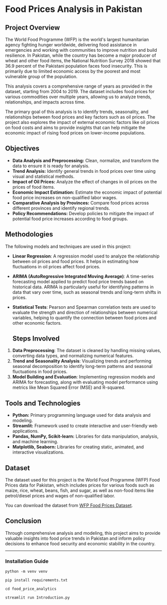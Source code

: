 # Food Prices Analysis in Pakistan

## Project Overview

The World Food Programme (WFP) is the world's largest humanitarian agency fighting hunger worldwide, delivering food assistance in emergencies and working with communities to improve nutrition and build resilience. In Pakistan, while the country has become a major producer of wheat and other food items, the National Nutrition Survey 2018 showed that 36.9 percent of the Pakistani population faces food insecurity. This is primarily due to limited economic access by the poorest and most vulnerable group of the population.

This analysis covers a comprehensive range of years as provided in the dataset, starting from 2004 to 2019. The dataset includes food prices for various commodities over multiple years, allowing us to analyze trends, relationships, and impacts across time.

The primary goal of this analysis is to identify trends, seasonality, and relationships between food prices and key factors such as oil prices. The project also explores the impact of external economic factors like oil prices on food costs and aims to provide insights that can help mitigate the economic impact of rising food prices on lower-income populations.

## Objectives

- **Data Analysis and Preprocessing:** Clean, normalize, and transform the data to ensure it is ready for analysis.
- **Trend Analysis:** Identify general trends in food prices over time using visual and statistical methods.
- **Impact of Oil Prices:** Analyze the effect of changes in oil prices on the prices of food items.
- **Economic Impact Estimation:** Estimate the economic impact of potential food price increases on non-qualified labor wages.
- **Comparative Analysis by Provinces:** Compare food prices across different provinces and identify regional trends.
- **Policy Recommendations:** Develop policies to mitigate the impact of potential food price increases according to food groups.

## Methodologies

The following models and techniques are used in this project:

- **Linear Regression**: A regression model used to analyze the relationship between oil prices and food prices. It helps in estimating how fluctuations in oil prices affect food prices.
- **ARIMA (AutoRegressive Integrated Moving Average)**: A time-series forecasting model applied to predict food price trends based on historical data. ARIMA is particularly useful for identifying patterns in data that vary over time, such as seasonal trends and long-term shifts in prices.
- **Statistical Tests**: Pearson and Spearman correlation tests are used to evaluate the strength and direction of relationships between numerical variables, helping to quantify the connection between food prices and other economic factors.

  ## Steps Involved

1. **Data Preprocessing**: The dataset is cleaned by handling missing values, converting data types, and normalizing numerical features.
2. **Trend and Seasonality Analysis**: Visualizing trends and performing seasonal decomposition to identify long-term patterns and seasonal fluctuations in food prices.
3. **Model Building and Evaluation**: Implementing regression models and ARIMA for forecasting, along with evaluating model performance using metrics like Mean Squared Error (MSE) and R-squared.

## Tools and Technologies

- **Python:** Primary programming language used for data analysis and modeling.
- **Streamlit:** Framework used to create interactive and user-friendly web applications.
- **Pandas, NumPy, Scikit-learn:** Libraries for data manipulation, analysis, and machine learning.
- **Matplotlib, Seaborn:** Libraries for creating static, animated, and interactive visualizations.

## Dataset

The dataset used for this project is the World Food Programme (WFP) Food Prices data for Pakistan, which includes prices for various foods such as maize, rice, wheat, beans, fish, and sugar, as well as non-food items like petrol/diesel prices and wages of non-qualified labor.

You can download the dataset from [WFP Food Prices Dataset](https://data.humdata.org/dataset/wfp-food-prices-for-pakistan).

## Conclusion

Through comprehensive analysis and modeling, this project aims to provide valuable insights into food price trends in Pakistan and inform policy decisions to enhance food security and economic stability in the country.

---

### Installation Guide

```
python -m venv venv

pip install requirements.txt

cd food_price_analytics

streamlit run Introduction.py
```
